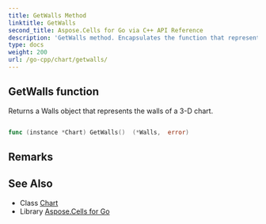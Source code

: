```yaml
---
title: GetWalls Method 
linktitle: GetWalls
second_title: Aspose.Cells for Go via C++ API Reference
description: 'GetWalls method. Encapsulates the function that represents getwalls in Go.'
type: docs
weight: 200
url: /go-cpp/chart/getwalls/
---
```


## GetWalls function

Returns a Walls object that represents the walls of a 3-D chart.

```go

func (instance *Chart) GetWalls()  (*Walls,  error) 

```

## Remarks


## See Also

* Class [Chart](../)
* Library [Aspose.Cells for Go](../../)
